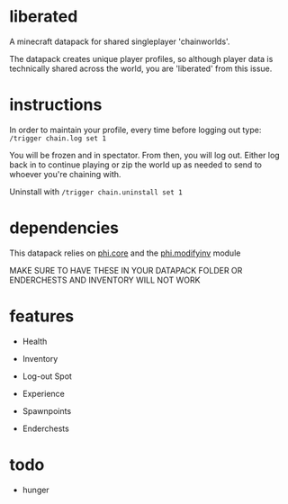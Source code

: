 # liberated
A minecraft datapack for shared singleplayer 'chainworlds'.

The datapack creates unique player profiles, so although player data is technically shared across the world, you are 'liberated' from this issue. 

# instructions

In order to maintain your profile, every time before logging out type: `/trigger chain.log set 1`

You will be frozen and in spectator. From then, you will log out. Either log back in to continue playing or zip the world up as needed to send to whoever you're chaining with.

Uninstall with `/trigger chain.uninstall set 1`

# dependencies

This datapack relies on [phi.core](https://github.com/MinecraftPhi/MinecraftPhi-modules/tree/master/phi.core/src) and the [phi.modifyinv](https://github.com/MinecraftPhi/MinecraftPhi-modules/tree/master/phi.modifyinv/src) module

MAKE SURE TO HAVE THESE IN YOUR DATAPACK FOLDER OR ENDERCHESTS AND INVENTORY WILL NOT WORK

# features
- Health

- Inventory

- Log-out Spot

- Experience

- Spawnpoints

- Enderchests

# todo

- hunger
